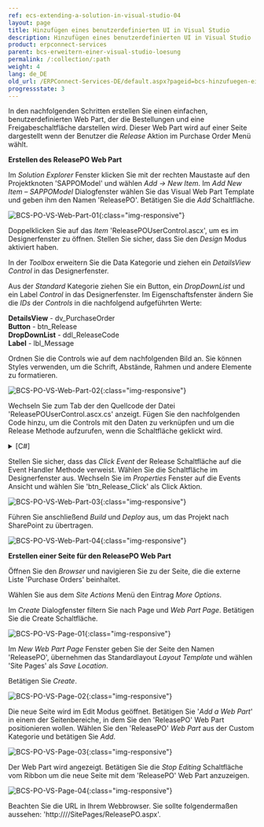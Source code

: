 ```yaml
---
ref: ecs-extending-a-solution-in-visual-studio-04
layout: page
title: Hinzufügen eines benutzerdefinierten UI in Visual Studio
description: Hinzufügen eines benutzerdefinierten UI in Visual Studio
product: erpconnect-services
parent: bcs-erweitern-einer-visual-studio-loesung
permalink: /:collection/:path
weight: 4
lang: de_DE
old_url: /ERPConnect-Services-DE/default.aspx?pageid=bcs-hinzufuegen-eines-benutzerdefinierten-ui-in-visual-studio
progressstate: 3
---
```


In den nachfolgenden Schritten erstellen Sie einen einfachen, benutzerdefinierten Web Part, der die Bestellungen und eine Freigabeschaltfläche darstellen wird. Dieser Web Part wird auf einer Seite dargestellt wenn der Benutzer die *Release* Aktion im Purchase Order Menü wählt.

**Erstellen des ReleasePO Web Part**

Im *Solution Explorer* Fenster klicken Sie mit der rechten Maustaste auf den Projektknoten 'SAPPOModel' und wählen *Add -> New Item*.
Im *Add New Item – SAPPOModel* Dialogfenster wählen Sie das Visual Web Part Template und geben ihm den Namen 'ReleasePO'. Betätigen Sie die *Add* Schaltfläche.

![BCS-PO-VS-Web-Part-01](/img/content/BCS-PO-VS-Web-Part-01.png){:class="img-responsive"}

Doppelklicken Sie auf das *Item* 'ReleasePOUserControl.ascx', um es im Designerfenster zu öffnen. Stellen Sie sicher, dass Sie den *Design* Modus aktiviert haben.

In der *Toolbox* erweitern Sie die Data Kategorie und ziehen ein *DetailsView Control* in das Designerfenster.

Aus der *Standard* Kategorie ziehen Sie ein Button, ein *DropDownList* und ein Label *Control* in das Designerfenster. Im Eigenschaftsfenster ändern Sie die *IDs* der *Controls* in die nachfolgend aufgeführten Werte:

**DetailsView** -	 dv_PurchaseOrder<br>
**Button** -	 btn_Release<br>
**DropDownList** -	 ddl_ReleaseCode<br>
**Label** -	 lbl_Message

Ordnen Sie die Controls wie auf dem nachfolgenden Bild an. Sie können Styles verwenden, um die Schrift, Abstände, Rahmen und andere Elemente zu formatieren. 

![BCS-PO-VS-Web-Part-02](/img/content/BCS-PO-VS-Web-Part-02.png){:class="img-responsive"}

Wechseln Sie zum Tab der den Quellcode der Datei 'ReleasePOUserControl.ascx.cs' anzeigt. Fügen Sie den nachfolgenden Code hinzu, um die Controls mit den Daten zu verknüpfen und um die Release Methode aufzurufen, wenn die Schaltfläche geklickt wird.

<details>
<summary>[C#]</summary>
{% highlight csharp %}
using System;
using System.Web.UI;
using System.Web.UI.WebControls;
using System.Web.UI.WebControls.WebParts;
using System.Collections.Generic;
  
namespace SAPPOModel.ReleasePO
{
    public partial class ReleasePOUserControl : UserControl
    {
        List poList = new List(); 
        PurchaseOrders poItem;
        string poID = String.Empty;
        string relCode = String.Empty;
        
        protected void Page_Load(object sender, EventArgs e)
        {
            lbl_Message.Visible = false;
            if (ddl_ReleaseCode.Items.Count == 0)
            {
                ddl_ReleaseCode.Items.Add("Z1");
            }
            if (Request.QueryString.Count != 0)
            {
                poID = Request.QueryString[0];
                relCode = ddl_ReleaseCode.SelectedItem.Text;
                poItem = PurchaseOrdersService.ReadDataRecord(poID);
                poList.Add(poItem);
                dv_PurchaseOrder.AutoGenerateRows = true;
                dv_PurchaseOrder.DataSource = poList;
                dv_PurchaseOrder.DataBind();
           }
        }
          
        protected void btn_Release_Click(object sender, EventArgs e)
  {
   try
   {
    SAPPOModel.PurchaseOrdersService.Release(poID, relCode);
    lbl_Message.Visible = true;
    lbl_Message.Text = "Purchase order released successfully.";
   }
   catch(Exception ex)
   {
    lbl_Message.Visible = true;
    lbl_Message.Text = ex.ToString();
            }
        }
    }
}
{% endhighlight %}
</details>

Stellen Sie sicher, dass das *Click Event* der Release Schaltfläche auf die Event Handler Methode verweist. Wählen Sie die Schaltfläche im Designerfenster aus. Wechseln Sie im *Properties* Fenster auf die Events Ansicht und wählen Sie 'btn_Release_Click' als Click Aktion.

![BCS-PO-VS-Web-Part-03](/img/content/BCS-PO-VS-Web-Part-03.png){:class="img-responsive"}

Führen Sie anschließend *Build* und *Deploy* aus, um das Projekt nach SharePoint zu übertragen.

![BCS-PO-VS-Web-Part-04](/img/content/BCS-PO-VS-Web-Part-04.png){:class="img-responsive"}

**Erstellen einer Seite für den ReleasePO Web Part**


Öffnen Sie den *Browser* und navigieren Sie zu der Seite, die die externe Liste 'Purchase Orders' beinhaltet.

Wählen Sie aus dem *Site Actions* Menü den Eintrag *More Options*.

Im *Create* Dialogfenster filtern Sie nach Page und *Web Part Page*. Betätigen Sie die Create Schaltfläche.

![BCS-PO-VS-Page-01](/img/content/BCS-PO-VS-Page-01.png){:class="img-responsive"}

Im *New Web Part Page* Fenster geben Sie der Seite den Namen 'ReleasePO', übernehmen das Standardlayout *Layout Template* und wählen 'Site Pages' als *Save Location*.

Betätigen Sie *Create*.

![BCS-PO-VS-Page-02](/img/content/BCS-PO-VS-Page-02.png){:class="img-responsive"}

Die neue Seite wird im Edit Modus geöffnet. Betätigen Sie '*Add a Web Part*' in einem der Seitenbereiche, in dem Sie den 'ReleasePO' Web Part positionieren wollen. Wählen Sie den 'ReleasePO' *Web Part* aus der Custom Kategorie und betätigen Sie *Add*.


![BCS-PO-VS-Page-03](/img/content/BCS-PO-VS-Page-03.png){:class="img-responsive"}

Der Web Part wird angezeigt. Betätigen Sie die *Stop Editing* Schaltfläche vom Ribbon um die neue Seite mit dem 'ReleasePO' Web Part anzuzeigen.

![BCS-PO-VS-Page-04](/img/content/BCS-PO-VS-Page-04.png){:class="img-responsive"}

Beachten Sie die URL in Ihrem Webbrowser. Sie sollte folgendermaßen aussehen: 'http:////SitePages/ReleasePO.aspx'.

